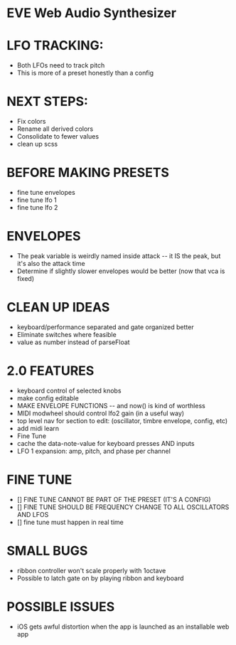 # EVE Web Audio Synthesizer

# LFO TRACKING:
* Both LFOs need to track pitch
* This is more of a preset honestly than a config

# NEXT STEPS:
* Fix colors
* Rename all derived colors
* Consolidate to fewer values
* clean up scss

# BEFORE MAKING PRESETS
* fine tune envelopes
* fine tune lfo 1
* fine tune lfo 2

# ENVELOPES
* The peak variable is weirdly named inside attack -- it IS the peak, but it's also the attack time
* Determine if slightly slower envelopes would be better (now that vca is fixed)

# CLEAN UP IDEAS
* keyboard/performance separated and gate organized better
* Eliminate switches where feasible
* value as number instead of parseFloat

# 2.0 FEATURES
* keyboard control of selected knobs
* make config editable
* MAKE ENVELOPE FUNCTIONS -- and now() is kind of worthless
* MIDI modwheel should control lfo2 gain (in a useful way)
* top level nav for section to edit: (oscillator, timbre envelope, config, etc)
* add midi learn
* Fine Tune
* cache the data-note-value for keyboard presses AND inputs
* LFO 1 expansion: amp, pitch, and phase per channel

# FINE TUNE
* [] FINE TUNE CANNOT BE PART OF THE PRESET (IT'S A CONFIG)
* [] FINE TUNE SHOULD BE FREQUENCY CHANGE TO ALL OSCILLATORS AND LFOS
* [] fine tune must happen in real time

# SMALL BUGS
* ribbon controller won't scale properly with 1octave
* Possible to latch gate on by playing ribbon and keyboard

# POSSIBLE ISSUES
* iOS gets awful distortion when the app is launched as an installable web app
